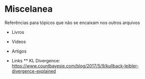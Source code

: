 
# Miscelanea

Referências para tópicos que não se encaixam nos outros arquivos


* Livros


* Videos

* Artigos

* Links
** KL Divergence: https://www.countbayesie.com/blog/2017/5/9/kullback-leibler-divergence-explained

